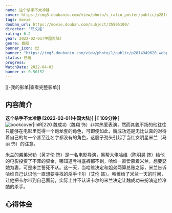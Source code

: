 ```yaml
---
name: 这个杀手不太冷静
cover: https://img3.doubanio.com/view/photo/s_ratio_poster/public/p2814949620.webp
tags: movie
douban_url: https://movie.douban.com/subject/35505100/
director: '邢文雄'
rating: 6.2
year: 2022-02-01(中国大陆)
genre: 喜剧
banner_icon: 🎞
banner: "https://img3.doubanio.com/view/photo/1/public/p2814949620.webp"
status: 已看
progress: 
WatchDate: 2022-04-03
banner_x: 0.50152
---
```

[[-我的影单|查看完整影单]]
## 内容简介
**这个杀手不太冷静 [2022-02-01(中国大陆)] | [ 109分钟 ]** ![bookcover|inlR|220](https://img3.doubanio.com/view/photo/s_ratio_poster/public/p2814949620.webp)
魏成功（魏翔 饰）非常热爱表演，然而其貌不扬的他往往只能够在电影里觅得一个跑龙套的角色，可即便如此，魏成功还是无比认真的对待着自己的每一个甚至连名字都没有的角色，这股子劲头引起了当红女明星米兰（马丽 饰）的注意。

















米兰的弟弟米勒（黄才伦 饰）是一名电影导演，黑帮大佬哈维（陈明昊 饰）给他的电影投资了不菲的资金，哪知道亏得底裤都不剩，哈维一直爱慕着米兰，想要娶她为妻，可是米兰誓死不从。这一天，当哈维决定和姐弟两算总账之际，米兰告诉哈维自己认识他一直想要寻找的杀手卡尔（艾伦 饰）。哈维给了米兰一天的时间，让他把卡尔带到自己面前，实际上并不认识卡尔的米兰决定让魏成功来扮演这位冷酷的杀手。
## 心得体会
